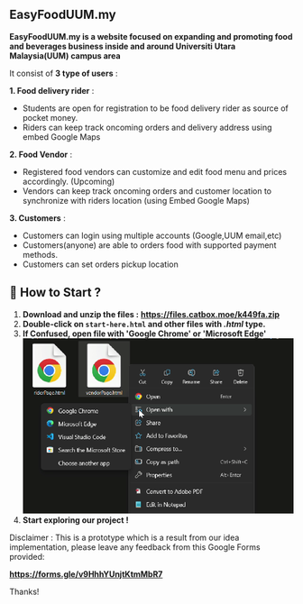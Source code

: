 ## EasyFoodUUM.my 

**EasyFoodUUM.my is a website focused on expanding and promoting food and beverages business inside and around Universiti Utara Malaysia(UUM) campus area**

It consist of **3 type of users** :

**1. Food delivery rider** :

* Students are open for registration to be food delivery rider as source of pocket money.
* Riders can keep track oncoming orders and delivery address using embed Google Maps 

**2. Food Vendor** :

* Registered food vendors can customize and edit food menu and prices accordingly. (Upcoming)
* Vendors can keep track oncoming orders and customer location to synchronize with riders location (using Embed Google Maps)

**3. Customers** :

* Customers can login using multiple accounts (Google,UUM email,etc)
* Customers(anyone) are able to orders food with supported payment methods.
* Customers can set orders pickup location

## 👣 How to Start ?

1. **Download and unzip the files :**
**https://files.catbox.moe/k449fa.zip**
2. **Double-click on `start-here.html` and other files with *.html* type.**
3. **If Confused, open file with 'Google Chrome' or 'Microsoft Edge'**
![open with browser](open_files.png)
4. **Start exploring our project !**


Disclaimer : This is a prototype which is a result from our idea implementation, please leave any feedback from this Google Forms provided:

**https://forms.gle/v9HhhYUnjtKtmMbR7**

Thanks!
